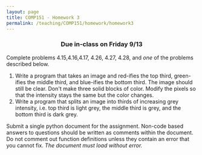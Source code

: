 ```yaml
---
layout: page
title: COMP151 - Homework 3
permalink: /teaching/COMP151/homework/homework3
---
```


<h3 align="center">
 Due in-class on Friday 9/13
</h3>

Complete problems 4.15,4.16,4.17, 4.26, 4.27, 4.28, and *one* of the problems described below.
1. Write a program that takes an image and red-ifies the top third, green-ifies the middle third, and blue-ifies the bottom third. The image should still be clear. Don't make three solid blocks of color. Modify the pixels so that the intensity stays the same but the color changes.  
2. Write a program that splits an image into thirds of increasing grey intensity, i.e. top third is light grey, the middle third is grey, and the bottom third is dark grey.

Submit a single python document for the assignment. Non-code based answers to questions should be written as comments within the document. Do not comment out function definitions unless they contain an error that you cannot fix. *The document must load without error.*
